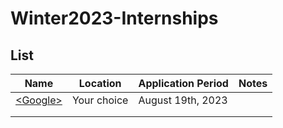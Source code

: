 # Winter2023-Internships

## List

|Name|Location|Application Period|Notes|
|---|---|---|---|
|[&lt;Google&gt;]([http://example.com](https://careers.google.com/jobs/results/119412589869310662-software-engineering-intern-bachelors-winter-2023/?distance=50&location=United%20States&q=2023%20intern%20&src=Online%2FTOPs%2FCwG-student&utm_medium=cwg-newsletter&utm_source=email))|Your choice|August 19th, 2023|   |
|   |   |   |   |
|   |   |   |   |
